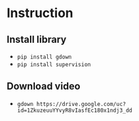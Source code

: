 # Instruction

## Install library
- `pip install gdown`
- `pip install supervision`
## Download video
- `gdown https://drive.google.com/uc?id=1ZkuzeuuYYvyR8vIasfEc180x1ndj3_dd`
